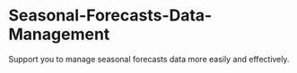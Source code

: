 # Seasonal-Forecasts-Data-Management
Support you to manage seasonal forecasts data more easily and effectively.

